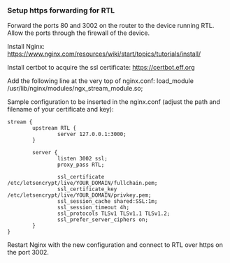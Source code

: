### Setup https forwarding for RTL

Forward the ports 80 and 3002 on the router to the device running RTL.  
Allow the ports through the firewall of the device.

Install Nginx:
https://www.nginx.com/resources/wiki/start/topics/tutorials/install/

Install certbot to acquire the ssl certificate:
https://certbot.eff.org


Add the following line at the very top of nginx.conf: 
load_module /usr/lib/nginx/modules/ngx_stream_module.so;


Sample configuration to be inserted in the nginx.conf (adjust the path and filename of your certificate and key):



    stream {
            upstream RTL {
                    server 127.0.0.1:3000;
            }

            server {
                    listen 3002 ssl;
                    proxy_pass RTL;

                    ssl_certificate /etc/letsencrypt/live/YOUR_DOMAIN/fullchain.pem;
                    ssl_certificate_key /etc/letsencrypt/live/YOUR_DOMAIN/privkey.pem;
                    ssl_session_cache shared:SSL:1m;
                    ssl_session_timeout 4h;
                    ssl_protocols TLSv1 TLSv1.1 TLSv1.2;
                    ssl_prefer_server_ciphers on;
            }
    }

Restart Nginx with the new configuration and connect to RTL over https on the port 3002.
